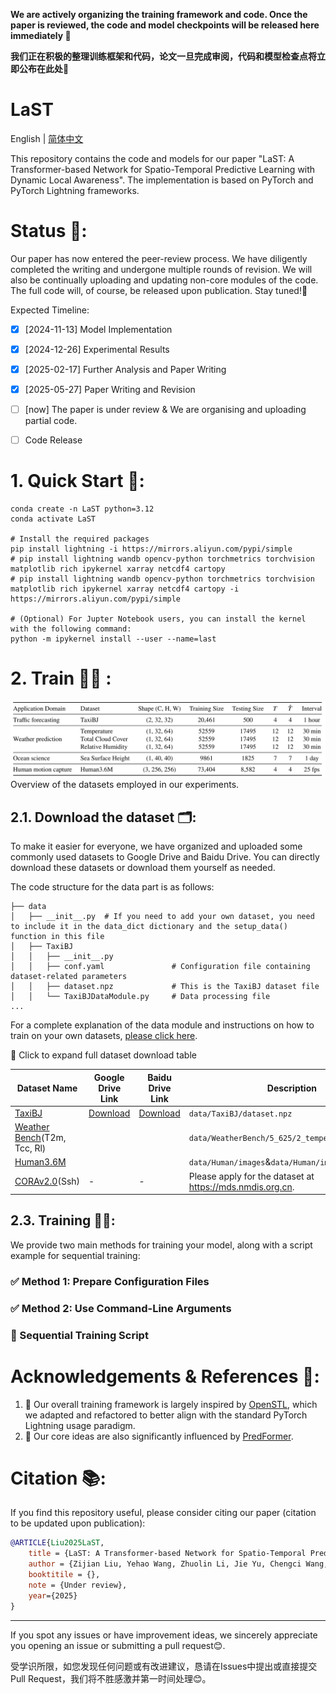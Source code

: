 **We are actively organizing the training framework and code. Once the paper is reviewed, the code and model checkpoints will be released here immediately 🫡**

**我们正在积极的整理训练框架和代码，论文一旦完成审阅，代码和模型检查点将立即公布在此处🫡**

# LaST

English | [简体中文](docs/cn/README_CN.md)

This repository contains the code and models for our paper "LaST: A Transformer-based Network for Spatio-Temporal Predictive Learning with Dynamic Local Awareness". The implementation is based on PyTorch and PyTorch Lightning frameworks.

# Status 🔬:

Our paper has now entered the peer-review process. We have diligently completed the writing and undergone multiple rounds of revision. We will also be continually uploading and updating non-core modules of the code. The full code will, of course, be released upon publication. Stay tuned!🫡

Expected Timeline:
- [x] [2024-11-13] Model Implementation
- [x] [2024-12-26] Experimental Results
- [x] [2025-02-17] Further Analysis and Paper Writing
- [x] [2025-05-27] Paper Writing and Revision
- [ ] [now] The paper is under review & We are organising and uploading partial code.
- [ ] Code Release


# 1. Quick Start 🎇:
```shell
conda create -n LaST python=3.12
conda activate LaST

# Install the required packages
pip install lightning -i https://mirrors.aliyun.com/pypi/simple
# pip install lightning wandb opencv-python torchmetrics torchvision matplotlib rich ipykernel xarray netcdf4 cartopy
# pip install lightning wandb opencv-python torchmetrics torchvision matplotlib rich ipykernel xarray netcdf4 cartopy -i https://mirrors.aliyun.com/pypi/simple

# (Optional) For Jupter Notebook users, you can install the kernel with the following command:
python -m ipykernel install --user --name=last
```




# 2. Train 🏋️‍♂️ :
![](/docs/figs/Table1.jpg)
Overview of the datasets employed in our experiments.


## 2.1. Download the dataset 🗂️:

To make it easier for everyone, we have organized and uploaded some commonly used datasets to Google Drive and Baidu Drive. You can directly download these datasets or download them yourself as needed.

The code structure for the data part is as follows:

```text
├── data
│   ├── __init__.py  # If you need to add your own dataset, you need to include it in the data_dict dictionary and the setup_data() function in this file
│   ├── TaxiBJ
│   │   ├── __init__.py
│   │   ├── conf.yaml               # Configuration file containing dataset-related parameters
│   │   ├── dataset.npz             # This is the TaxiBJ dataset file
│   │   └── TaxiBJDataModule.py     # Data processing file
...
```
For a complete explanation of the data module and instructions on how to train on your own datasets, [please click here](docs/en/data.md).


<summary>📂 Click to expand full dataset download table</summary>

| Dataset Name                                                               | Google Drive Link                       | Baidu Drive Link                                                    | Description                                               |
|----------------------------------------------------------------------------|-----------------------------------------|---------------------------------------------------------------------|-----------------------------------------------------------|
| [TaxiBJ](https://github.com/TolicWang/DeepST/tree/master/data/TaxiBJ)      | [Download](https://drive.google.com/file/d/1HDN_hF2pOP2JT97kB8VCREIfe5Z22Co-/view?usp=sharing)                            | [Download](https://pan.baidu.com/s/1VDHPuy61GGwqt05t4NVH8A?pwd=iSHU) | `data/TaxiBJ/dataset.npz`                                 |
| [Weather Bench](https://github.com/pangeo-data/WeatherBench)(T2m, Tcc, Rl) | |                                                                     | `data/WeatherBench/5_625/2_temperature/{xxx}.nc`          |
| [Human3.6M](http://vision.imar.ro/human3.6m/description.php)               |                                         |                                                                     | `data/Human/images`&`data/Human/images_txt`               |
| [CORAv2.0](https://mds.nmdis.org.cn/)(Ssh)                                 | -                                       | -                                                                   | Please apply for the dataset at https://mds.nmdis.org.cn. |



## 2.3. Training 🏋️‍♂️:
We provide two main methods for training your model, along with a script example for sequential training:

### ✅ Method 1: Prepare Configuration Files


### ✅ Method 2: Use Command-Line Arguments


### 🔁 Sequential Training Script
 




# Acknowledgements & References 🔗:

1. 🫡 Our overall training framework is largely inspired by [OpenSTL](https://github.com/chengtan9907/OpenSTL), which we adapted and refactored to better align with the standard PyTorch Lightning usage paradigm.
2. 🫡 Our core ideas are also significantly influenced by [PredFormer](https://arxiv.org/abs/2410.04733).

# Citation 📚:

If you find this repository useful, please consider citing our paper (citation to be updated upon publication):
```bibtex
@ARTICLE{Liu2025LaST,
    title = {LaST: A Transformer-based Network for Spatio-Temporal Predictive Learning with Dynamic Local Awareness},
    author = {Zijian Liu, Yehao Wang, Zhuolin Li, Jie Yu, Chengci Wang, Zhiyu Liu, Shuai Zhang and Lingyu Xu},
    booktitile = {},
    note = {Under review},
    year={2025}
}
```



---

If you spot any issues or have improvement ideas, we sincerely appreciate you opening an issue or submitting a pull request😊. 

受学识所限，如您发现任何问题或有改进建议，恳请在Issues中提出或直接提交Pull Request，我们将不胜感激并第一时间处理😊。



